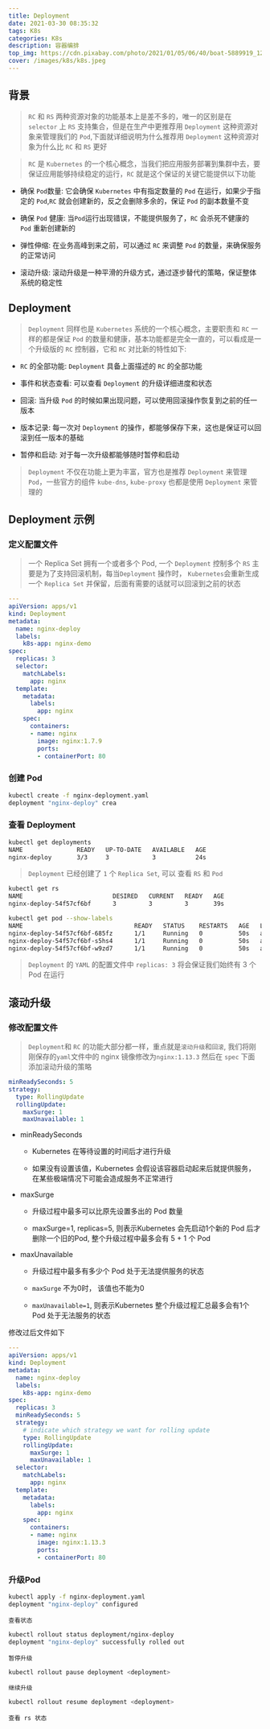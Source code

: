 ```yaml
---
title: Deployment
date: 2021-03-30 08:35:32
tags: K8s
categories: K8s
description: 容器编排
top_img: https://cdn.pixabay.com/photo/2021/01/05/06/40/boat-5889919_1280.png
cover: /images/k8s/k8s.jpeg
---
```

## 背景

> `RC` 和 `RS` 两种资源对象的功能基本上是差不多的，唯一的区别是在 `selector` 上 `RS` 支持集合，但是在生产中更推荐用 `Deployment` 这种资源对象来管理我们的 `Pod`,下面就详细说明为什么推荐用 `Deployment` 这种资源对象为什么比 `RC` 和 `RS` 更好

> `RC` 是 `Kubernetes` 的一个核心概念，当我们把应用服务部署到集群中去，要保证应用能够持续稳定的运行，`RC` 就是这个保证的关键它能提供以下功能

* 确保 `Pod`数量: 它会确保 `Kubernetes` 中有指定数量的 `Pod` 在运行，如果少于指定的 `Pod`,`RC` 就会创建新的，反之会删除多余的，保证 `Pod` 的副本数量不变

* 确保 `Pod` 健康: 当`Pod`运行出现错误，不能提供服务了，`RC` 会杀死不健康的 `Pod` 重新创建新的

* 弹性伸缩: 在业务高峰到来之前，可以通过 `RC` 来调整 `Pod` 的数量，来确保服务的正常访问

* 滚动升级: 滚动升级是一种平滑的升级方式，通过逐步替代的策略，保证整体系统的稳定性

## Deployment

> `Deployment` 同样也是 `Kubernetes` 系统的一个核心概念，主要职责和 `RC` 一样的都是保证 `Pod` 的数量和健康，基本功能都是完全一直的，可以看成是一个升级版的 `RC` 控制器，它和 `RC` 对比新的特性如下:

* `RC` 的全部功能: `Deployment` 具备上面描述的 `RC` 的全部功能

* 事件和状态查看: 可以查看 `Deployment` 的升级详细进度和状态

* 回滚: 当升级 `Pod` 的时候如果出现问题，可以使用回滚操作恢复到之前的任一版本

* 版本记录: 每一次对 `Deployment` 的操作，都能够保存下来，这也是保证可以回滚到任一版本的基础

* 暂停和启动: 对于每一次升级都能够随时暂停和启动

> `Deployment` 不仅在功能上更为丰富，官方也是推荐 `Deployment` 来管理 `Pod`，一些官方的组件 `kube-dns`, `kube-proxy` 也都是使用 `Deployment` 来管理的

## Deployment 示例

### 定义配置文件

> 一个 Replica Set 拥有一个或者多个 Pod, 一个 `Deployment` 控制多个 `RS` 主要是为了支持回滚机制，每当`Deployment` 操作时， `Kubernetes`会重新生成一个 `Replica Set` 并保留，后面有需要的话就可以回滚到之前的状态

```yaml
---
apiVersion: apps/v1
kind: Deployment
metadata:
  name: nginx-deploy
  labels:
    k8s-app: nginx-demo
spec:
  replicas: 3
  selector:
    matchLabels:
      app: nginx
  template:
    metadata:
      labels:
        app: nginx
    spec:
      containers:
      - name: nginx
        image: nginx:1.7.9
        ports:
        - containerPort: 80
```

### 创建 Pod

```bash
kubectl create -f nginx-deployment.yaml
deployment "nginx-deploy" crea
```

### 查看 Deployment

```bash
kubectl get deployments
NAME               READY   UP-TO-DATE   AVAILABLE   AGE
nginx-deploy       3/3     3            3           24s
```

> `Deployment` 已经创建了 `1` 个 `Replica Set`, 可以 查看 `RS` 和 `Pod`

```bash
kubectl get rs
NAME                         DESIRED   CURRENT   READY   AGE
nginx-deploy-54f57cf6bf      3         3         3       39s
```

```bash
kubectl get pod --show-labels
NAME                               READY   STATUS    RESTARTS   AGE   LABELS
nginx-deploy-54f57cf6bf-685fz      1/1     Running   0          50s   app=nginx,pod-template-hash=54f57cf6bf
nginx-deploy-54f57cf6bf-s5hs4      1/1     Running   0          50s   app=nginx,pod-template-hash=54f57cf6bf
nginx-deploy-54f57cf6bf-w9zd7      1/1     Running   0          50s   app=nginx,pod-template-hash=54f57cf6bf
```

> `Deployment` 的 `YAML` 的配置文件中 `replicas: 3` 将会保证我们始终有 3 个 Pod 在运行

## 滚动升级

### 修改配置文件

> `Deployment`和 `RC` 的功能大部分都一样，重点就是`滚动升级`和`回滚`, 我们将刚刚保存的`yaml`文件中的 nginx 镜像修改为`nginx:1.13.3` 然后在 `spec` 下面添加滚动升级的策略

```yaml
minReadySeconds: 5
strategy:
  type: RollingUpdate
  rollingUpdate:
    maxSurge: 1
    maxUnavailable: 1
```

* minReadySeconds
  * Kubernetes 在等待设置的时间后才进行升级

  * 如果没有设置该值，Kubernetes 会假设该容器启动起来后就提供服务， 在某些极端情况下可能会造成服务不正常进行

* maxSurge
  * 升级过程中最多可以比原先设置多出的 Pod 数量

  * maxSurge=1, replicas=5, 则表示Kubernetes 会先启动1个新的 Pod 后才删除一个旧的Pod, 整个升级过程中最多会有 5 + 1 个 Pod

* maxUnavailable
  * 升级过程中最多有多少个 Pod 处于无法提供服务的状态

  * `maxSurge` 不为0时， 该值也不能为0

  * `maxUnavailable=1`, 则表示Kubernetes 整个升级过程汇总最多会有1个 Pod 处于无法服务的状态

修改过后文件如下

```yaml
---
apiVersion: apps/v1
kind: Deployment
metadata:
  name: nginx-deploy
  labels:
    k8s-app: nginx-demo
spec:
  replicas: 3
  minReadySeconds: 5
  strategy:
    # indicate which strategy we want for rolling update
    type: RollingUpdate
    rollingUpdate:
      maxSurge: 1
      maxUnavailable: 1
  selector:
    matchLabels:
      app: nginx
  template:
    metadata:
      labels:
        app: nginx
    spec:
      containers:
      - name: nginx
        image: nginx:1.13.3
        ports:
        - containerPort: 80
```

### 升级Pod

```bash
kubectl apply -f nginx-deployment.yaml
deployment "nginx-deploy" configured

```

`查看状态`

```bash
kubectl rollout status deployment/nginx-deploy
deployment "nginx-deploy" successfully rolled out
```

`暂停升级`

```bash
kubectl rollout pause deployment <deployment>
```

`继续升级`

```bash
kubectl rollout resume deployment <deployment>
```

`查看 rs 状态`

```bash

```
